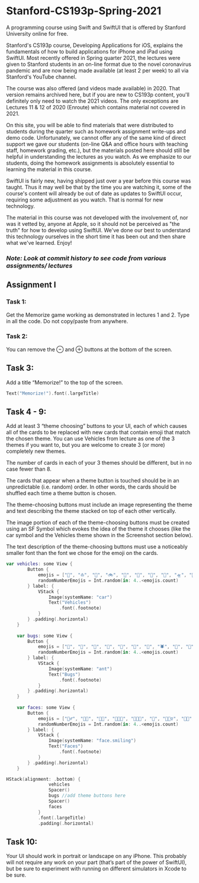 # Stanford-CS193p-Spring-2021
A programming course using Swift and SwiftUI that is offered by Stanford University online for free.

Stanford's CS193p course, Developing Applications for iOS, explains the fundamentals of how to build applications for iPhone and iPad using SwiftUI. Most recently offered in Spring quarter 2021, the lectures were given to Stanford students in an on-line format due to the novel coronavirus pandemic and are now being made available (at least 2 per week) to all via Stanford's YouTube channel.

The course was also offered (and videos made available) in 2020. That version remains archived here, but if you are new to CS193p content, you'll definitely only need to watch the 2021 videos. The only exceptions are Lectures 11 & 12 of 2020 (Enroute) which contains material not covered in 2021.

On this site, you will be able to find materials that were distributed to students during the quarter such as homework assignment write-ups and demo code. Unfortunately, we cannot offer any of the same kind of direct support we gave our students (on-line Q&A and office hours with teaching staff, homework grading, etc.), but the materials posted here should still be helpful in understanding the lectures as you watch. As we emphasize to our students, doing the homework assignments is absolutely essential to learning the material in this course.

SwiftUI is fairly new, having shipped just over a year before this course was taught. Thus it may well be that by the time you are watching it, some of the course's content will already be out of date as updates to SwiftUI occur, requiring some adjustment as you watch. That is normal for new technology.

The material in this course was not developed with the involvement of, nor was it vetted by, anyone at Apple, so it should not be perceived as "the truth" for how to develop using SwiftUI. We've done our best to understand this technology ourselves in the short time it has been out and then share what we've learned. Enjoy!

### *Note: Look at commit history to see code from various assignments/ lectures*

## Assignment I

### Task 1: 
Get the Memorize game working as demonstrated in lectures 1 and 2. Type in all the code. Do not copy/paste from anywhere.

### Task 2: 
You can remove the ⊖ and ⊕ buttons at the bottom of the screen.


## Task 3:
Add a title “Memorize!” to the top of the screen.

```swift
Text("Memorize!").font(.largeTitle)
```

## Task 4 - 9: 
Add at least 3 “theme choosing” buttons to your UI, each of which causes all of the cards to be replaced with new cards that contain emoji that match the chosen theme. You can use Vehicles from lecture as one of the 3 themes if you want to, but you are welcome to create 3 (or more) completely new themes.

The number of cards in each of your 3 themes should be different, but in no case fewer than 8.

The cards that appear when a theme button is touched should be in an unpredictable (i.e. random) order. In other words, the cards should be shuffled each time a theme button is chosen.

The theme-choosing buttons must include an image representing the theme and text describing the theme stacked on top of each other vertically.

The image portion of each of the theme-choosing buttons must be created using an SF Symbol which evokes the idea of the theme it chooses (like the car symbol and the Vehicles theme shown in the Screenshot section below).

The text description of the theme-choosing buttons must use a noticeably smaller font than the font we chose for the emoji on the cards.

```swift
var vehicles: some View {
        Button {
            emojis = ["🚗", "⛵️", "🚜", "🚲", "🚕", "🚌", "🚁", "🛶", "🛸", "🚒", "🚖", "🛴"].shuffled()
            randomNumberEmojis = Int.random(in: 4..<emojis.count)
        } label: {
            VStack {
                Image(systemName: "car")
                Text("Vehicles")
                    .font(.footnote)
            }
        } .padding(.horizontal)
    }
    
    var bugs: some View {
        Button {
            emojis = ["🐝", "🐛", "🦋", "🐞", "🐜", "🦟", "🦗", "🕷", "🦂", "🐌"].shuffled()
            randomNumberEmojis = Int.random(in: 4..<emojis.count)
        } label: {
            VStack {
                Image(systemName: "ant")
                Text("Bugs")
                    .font(.footnote)
            }
        } .padding(.horizontal)
    }
    
    var faces: some View {
        Button {
            emojis = ["👳‍♂️", "👩‍🦰", "👨🏽", "🧑🏿‍🦲", "👩🏻‍🦱", "👴", "👱🏽‍♀️", "👶🏻", "👦🏼", "🧔🏻", "👧🏽", "👱🏻‍♂️", "👵🏻", "🧓🏾"].shuffled()
            randomNumberEmojis = Int.random(in: 4..<emojis.count)
        } label: {
            VStack {
                Image(systemName: "face.smiling")
                Text("Faces")
                    .font(.footnote)
            }
        } .padding(.horizontal)
    }
```

```swift
HStack(alignment: .bottom) {
                vehicles
                Spacer()
                bugs //add theme buttons here
                Spacer()
                faces
            }
            .font(.largeTitle)
            .padding(.horizontal)
```

## Task 10: 
Your UI should work in portrait or landscape on any iPhone. This probably will not require any work on your part (that’s part of the power of SwiftUI), but be sure to experiment with running on different simulators in Xcode to be sure.
